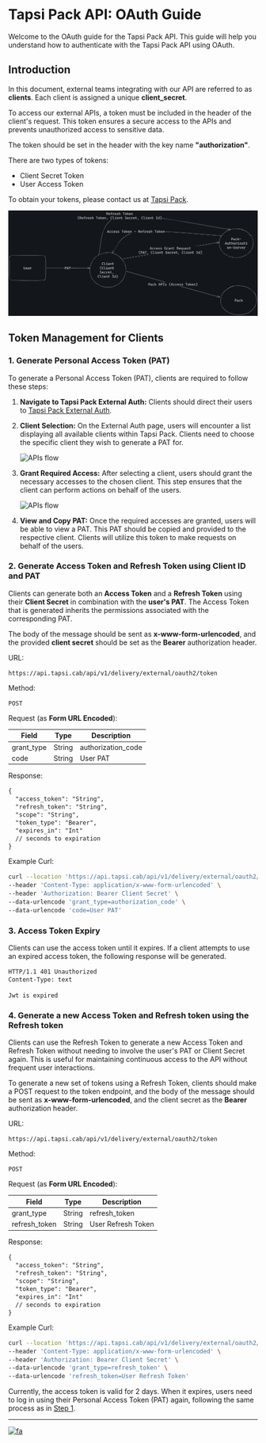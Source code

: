 # Tapsi Pack API: OAuth Guide

Welcome to the OAuth guide for the Tapsi Pack API. This guide will help you understand how to authenticate with the
Tapsi Pack API using OAuth.

## Introduction

In this document, external teams integrating with our API are referred to as **clients**. Each client is assigned a
unique **client_secret**.

To access our external APIs, a token must be included in the header of the client's request. This token ensures a secure
access to the APIs and prevents unauthorized access to sensitive data.

The token should be set in the header with the key name **"authorization"**.

There are two types of tokens:

- Client Secret Token
- User Access Token

To obtain your tokens, please contact us at [Tapsi Pack](https://pack.tapsi.ir/landing).

![APIs flow](../../images/pack-external-apis-flow.png)

## Token Management for Clients

### 1. Generate Personal Access Token (PAT)

To generate a Personal Access Token (PAT), clients are required to follow these steps:

1. **Navigate to Tapsi Pack External Auth:**
   Clients should direct their users to [Tapsi Pack External Auth](https://pack.tapsi.ir/external-auth).

2. **Client Selection:**
   On the External Auth page, users will encounter a list displaying all available clients within Tapsi Pack. Clients need to choose the specific client they wish to generate a PAT for.

   ![APIs flow](../images/generate-pat-2.png)

3. **Grant Required Access:**
   After selecting a client, users should grant the necessary accesses to the chosen client. This step ensures that the client can perform actions on behalf of the users.

   ![APIs flow](../images/generate-pat-3.png)

4. **View and Copy PAT:**
   Once the required accesses are granted, users will be able to view a PAT. This PAT should be copied and provided to the respective client. Clients will utilize this token to make requests on behalf of the users.


### 2. Generate Access Token and Refresh Token using Client ID and PAT

Clients can generate both an **Access Token** and a **Refresh Token** using their **Client Secret** in combination with the
**user's PAT**. The Access Token that is generated inherits the permissions associated with the corresponding PAT.

The body of the message should be sent as **x-www-form-urlencoded**, and the provided **client secret** should be set as
the **Bearer** authorization header.

URL: 
```
https://api.tapsi.cab/api/v1/delivery/external/oauth2/token
```

Method: 
```
POST
```

Request (as **Form URL Encoded**):

| Field      | Type   | Description        |
|------------|--------|--------------------|
| grant_type | String | authorization_code |
| code       | String | User PAT           |

Response:

```json5
{
  "access_token": "String",
  "refresh_token": "String",
  "scope": "String",
  "token_type": "Bearer",
  "expires_in": "Int"
  // seconds to expiration
}
```

Example Curl:

```bash
curl --location 'https://api.tapsi.cab/api/v1/delivery/external/oauth2/token' \
--header 'Content-Type: application/x-www-form-urlencoded' \
--header 'Authorization: Bearer Client Secret' \
--data-urlencode 'grant_type=authorization_code' \
--data-urlencode 'code=User PAT'
```

### 3. Access Token Expiry

Clients can use the access token until it expires. If a client attempts to use an expired access token, the following
response will be generated.

```text
HTTP/1.1 401 Unauthorized
Content-Type: text

Jwt is expired
```

### 4. Generate a new Access Token and Refresh token using the Refresh token

Clients can use the Refresh Token to generate a new Access Token and Refresh Token without needing to involve the user's
PAT or Client Secret again. This is useful for maintaining continuous access to the API without frequent user interactions.

To generate a new set of tokens using a Refresh Token, clients should make a POST request to the token endpoint, and the
body of the message should be sent as **x-www-form-urlencoded**, and the client secret as the **Bearer** authorization
header.

URL: 
```
https://api.tapsi.cab/api/v1/delivery/external/oauth2/token
```

Method: 
```
POST
```

Request (as **Form URL Encoded**):

| Field         | Type   | Description        |
|---------------|--------|--------------------|
| grant_type    | String | refresh_token      |
| refresh_token | String | User Refresh Token |

Response:

```json5
{
  "access_token": "String",
  "refresh_token": "String",
  "scope": "String",
  "token_type": "Bearer",
  "expires_in": "Int"
  // seconds to expiration
}
```

Example Curl:

```bash
curl --location 'https://api.tapsi.cab/api/v1/delivery/external/oauth2/token' \
--header 'Content-Type: application/x-www-form-urlencoded' \
--header 'Authorization: Bearer Client Secret' \
--data-urlencode 'grant_type=refresh_token' \
--data-urlencode 'refresh_token=User Refresh Token'
```

Currently, the access token is valid for 2 days. When it expires, users need to log in using their
Personal Access Token (PAT) again, following the same process as in [Step 1](#2-generate-access-token-and-refresh-token-using-a-client-secret-and-pat).

---

[![fa](https://img.shields.io/badge/lang-fa-greed.svg)](./README.fa.md)
